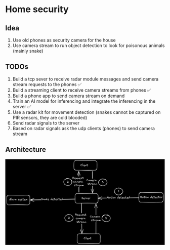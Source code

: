 # Home security
## Idea
1. Use old phones as security camera for the house
2. Use camera stream to run object detection to look for poisonous animals (mainly snake)
## TODOs
1. Build a tcp sever to receive radar module messages and send camera stream requests to the phones ✅
2. Build a streaming client to receive camera streams from phones ✅ 
3. Build a phone app to send camera stream on demand
3. Train an AI model for inferencing and integrate the inferencing in the server ✅
4. Use a radar kit for movement detection (snakes cannot be captured on PIR sensors, they are cold blooded)
5. Send radar signals to the server
6. Based on radar signals ask the udp clients (phones) to send camera stream
## Architecture
![Architecture](architecture.excalidraw.png)